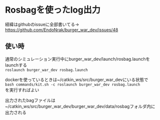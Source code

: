 # Rosbagを使ったlog出力

経緯はgithubのissueに全部書いてる→ https://github.com/EndoNrak/burger_war_dev/issues/48

## 使い時
通常のシミュレーション実行中にburger_war_dev/launch/rosbag.launchをlaunchする  
`roslaunch burger_war_dev rosbag.launch`

dockerを使っているときは~/catkin_ws/src/burger_war_devにいる状態で  
`bash commands/kit.sh -c roslaunch burger_war_dev rosbag.launch`  
を実行すればよい  

出力されたbagファイルは~/catkin_ws/src/burger_war_dev/burger_war_dev/data/rosbagフォルダ内に出力される